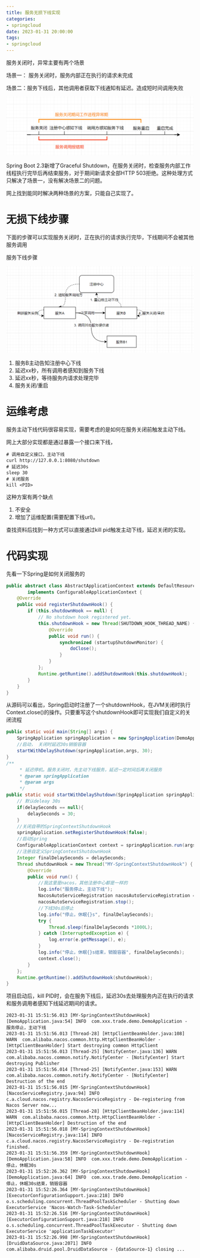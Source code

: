 ```yaml
---
title: 服务无损下线实现
categories:
- springcloud
date: 2023-01-31 20:00:00
tags:
- springcloud
---
```



服务关闭时，异常主要有两个场景

场景一： 服务关闭时，服务内部正在执行的请求未完成

场景二：服务下线后，其他调用者获取下线通知有延迟。造成短时间调用失败

![](https://raw.githubusercontent.com/zhaoydo/pickgo_bed/master/img/image-20230131150918825.png)

Spring Boot 2.3新增了Graceful Shutdown，在服务关闭时，检查服务内部工作线程执行完毕后再结束服务，对于期间新请求全部HTTP 503拒绝。这种处理方式只解决了场景一，没有解决场景二的问题。

网上找到能同时解决两种场景的方案，只能自己实现了。

<!--more-->

# 无损下线步骤

下面的步骤可以实现服务关闭时，正在执行的请求执行完毕，下线期间不会被其他服务调用

服务下线步骤

![image-20230131153136946](https://raw.githubusercontent.com/zhaoydo/pickgo_bed/master/img/image-20230131153136946.png)

1. 服务B主动告知注册中心下线
2. 延迟xx秒，所有调用者感知到服务下线
3. 延迟xx秒，等待服务内请求处理完毕
4. 服务关闭/重启



# 运维考虑



服务主动下线代码很容易实现，需要考虑的是如何在服务关闭前触发主动下线。

 网上大部分实现都是通过暴露一个接口来下线，

```shell
# 调用自定义接口，主动下线
curl http://127.0.0.1:8080/shutdown
# 延迟30s
sleep 30
# 关闭服务
kill <PID>
```

这种方案有两个缺点

1. 不安全
2. 增加了运维配置(需要配置下线url)。 

查找资料后找到一种方式可以直接通过kill pid触发主动下线，延迟关闭的实现。

# 代码实现

先看一下Spring是如何关闭服务的

```java
public abstract class AbstractApplicationContext extends DefaultResourceLoader
		implements ConfigurableApplicationContext {
    @Override
	public void registerShutdownHook() {
		if (this.shutdownHook == null) {
			// No shutdown hook registered yet.
			this.shutdownHook = new Thread(SHUTDOWN_HOOK_THREAD_NAME) {
				@Override
				public void run() {
					synchronized (startupShutdownMonitor) {
						doClose();
					}
				}
			};
			Runtime.getRuntime().addShutdownHook(this.shutdownHook);
		}
	}
}
```

从源码可以看出，Spring启动时注册了一个shutdownHook，在JVM关闭时执行Context.close()的操作。只要重写这个shutdownHook即可实现我们自定义的关闭流程

```java
public static void main(String[] args) {
    SpringApplication springApplication = new SpringApplication(DemoApplication.class);
    //启动， 关闭时延迟30s销毁容器
    startWithDelayShutdown(springApplication,args, 30);
}
/**
     * 延迟停机。服务关闭时，先主动下线服务，延迟一定时间后再关闭服务
     * @param springApplication
     * @param args
     */
public static void startWithDelayShutdown(SpringApplication springApplication, String[] args, Integer delaySeconds){
    // 默认deleay 30s
    if(delaySeconds == null){
        delaySeconds = 30;
    }
    //关闭自带的SpringContextShutdownHook
    springApplication.setRegisterShutdownHook(false);
    //启动Spring
    ConfigurableApplicationContext context = springApplication.run(args);
    //注册自定义SpringContextShutdownHook
    Integer finalDelaySeconds = delaySeconds;
    Thread shutdownHook = new Thread("MY-SpringContextShutdownHook") {
        @Override
        public void run() {
            //我这里是nacos，其他注册中心都是一样的
            log.info("服务停止，主动下线");
            NacosAutoServiceRegistration nacosAutoServiceRegistration = SpringContextUtils.getBean(NacosAutoServiceRegistration.class);
            nacosAutoServiceRegistration.stop();
            //下线30s后停止
            log.info("停止，休眠{}s", finalDelaySeconds);
            try {
                Thread.sleep(finalDelaySeconds *1000L);
            } catch (InterruptedException e) {
                log.error(e.getMessage(), e);
            }
            log.info("停止，休眠{}s结束，销毁容器", finalDelaySeconds);
            context.close();
        }
    };
    Runtime.getRuntime().addShutdownHook(shutdownHook);
}
```

项目启动后，kill PID时，会在服务下线后，延迟30s去处理服务内正在执行的请求和服务调用者感知下线延迟期间的请求。

```shell
2023-01-31 15:51:56.013 [MY-SpringContextShutdownHook] [DemoApplication.java:54] INFO  com.xxx.trade.demo.DemoApplication - 服务停止，主动下线
2023-01-31 15:51:56.013 [Thread-28] [HttpClientBeanHolder.java:108] WARN  com.alibaba.nacos.common.http.HttpClientBeanHolder - [HttpClientBeanHolder] Start destroying common HttpClient
2023-01-31 15:51:56.013 [Thread-25] [NotifyCenter.java:136] WARN  com.alibaba.nacos.common.notify.NotifyCenter - [NotifyCenter] Start destroying Publisher
2023-01-31 15:51:56.014 [Thread-25] [NotifyCenter.java:153] WARN  com.alibaba.nacos.common.notify.NotifyCenter - [NotifyCenter] Destruction of the end
2023-01-31 15:51:56.015 [MY-SpringContextShutdownHook] [NacosServiceRegistry.java:94] INFO  c.a.cloud.nacos.registry.NacosServiceRegistry - De-registering from Nacos Server now...
2023-01-31 15:51:56.015 [Thread-28] [HttpClientBeanHolder.java:114] WARN  com.alibaba.nacos.common.http.HttpClientBeanHolder - [HttpClientBeanHolder] Destruction of the end
2023-01-31 15:51:56.018 [MY-SpringContextShutdownHook] [NacosServiceRegistry.java:114] INFO  c.a.cloud.nacos.registry.NacosServiceRegistry - De-registration finished.
2023-01-31 15:51:56.359 [MY-SpringContextShutdownHook] [DemoApplication.java:58] INFO  com.xxx.trade.demo.DemoApplication - 停止，休眠30s
2023-01-31 15:52:26.362 [MY-SpringContextShutdownHook] [DemoApplication.java:64] INFO  com.xxx.trade.demo.DemoApplication - 停止，休眠30s结束，销毁容器
2023-01-31 15:52:26.364 [MY-SpringContextShutdownHook] [ExecutorConfigurationSupport.java:218] INFO  o.s.scheduling.concurrent.ThreadPoolTaskScheduler - Shutting down ExecutorService 'Nacos-Watch-Task-Scheduler'
2023-01-31 15:52:26.516 [MY-SpringContextShutdownHook] [ExecutorConfigurationSupport.java:218] INFO  o.s.scheduling.concurrent.ThreadPoolTaskExecutor - Shutting down ExecutorService 'applicationTaskExecutor'
2023-01-31 15:52:26.998 [MY-SpringContextShutdownHook] [DruidDataSource.java:2071] INFO  com.alibaba.druid.pool.DruidDataSource - {dataSource-1} closing ...
```